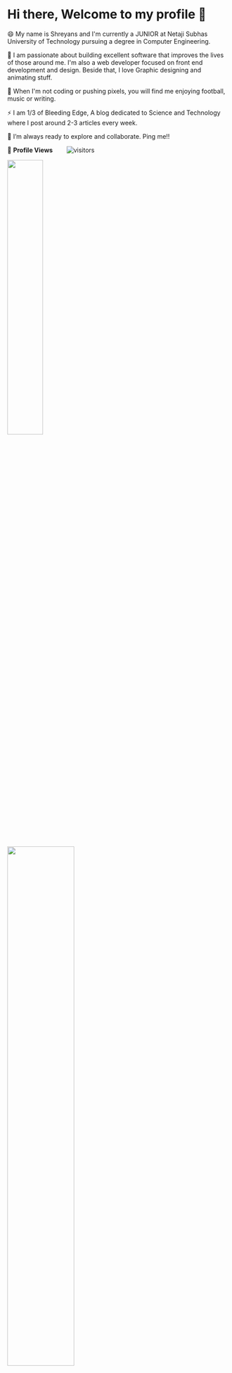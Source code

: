 <!--
### Hi there 👋

**Shreyans121/Shreyans121** is a ✨ _special_ ✨ repository because its `README.md` (this file) appears on your GitHub profile.

Here are some ideas to get you started:

- 🔭 I’m currently working on ...
- 🌱 I’m currently learning ...
- 👯 I’m looking to collaborate on ...
- 🤔 I’m looking for help with ...
- 💬 Ask me about ...
- 📫 How to reach me: ...
- 😄 Pronouns: ...
- ⚡ Fun fact: ...
![Shreyans121's github stats](https://github-readme-stats.vercel.app/api?username=shreyans121&show_icons=true&theme=radical&count_private=true)
<img src="https://github-readme-stats.vercel.app/api?username=Shreyans121&hide_rank=false&show_icons=true&hide_title=false&count_private=true&theme=graywhite&hide_border=true&include_all_commits=true" width="55%"/> 

-->

# Hi there, Welcome to my profile 👋 

😄 My name is Shreyans and I'm currently a JUNIOR at Netaji Subhas University of Technology pursuing a degree in Computer Engineering. 

🔭 I am passionate about building excellent software that improves the lives of those around me. I'm also a web developer focused on front end development and design. Beside that, I love Graphic designing and animating stuff.

🌱 When I'm not coding or pushing pixels, you will find me enjoying football, music or writing.

⚡ I am 1/3 of Bleeding Edge, A blog dedicated to Science and Technology where I post around 2-3 articles every week.

👯 I’m always ready to explore and collaborate. Ping me!!

<!--  PROFILES VIEWS -->
🌱 **Profile Views**&nbsp;&nbsp;&nbsp;&nbsp;&nbsp;&nbsp;&nbsp;
![visitors](https://profile-counter.glitch.me/shreyans121/count.svg?align=center)

<img src="https://github-readme-stats.vercel.app/api/top-langs/?username=Shreyans121&theme=graywhite&layout=compact&langs_count=8&hide_border=true&exclude_repo=comp-graph-finalProject,beautifulTrees_IS_F311" width="40%">  &emsp; &emsp; <img src="https://github-readme-streak-stats.herokuapp.com?user=Shreyans121&hide_border=true&date_format=M%20j%5B%2C%20Y%5D" width="55%" />

## 📫 Let's talk!

[<img align="left" alt="Shreyans | Gmail" width="22px" src="https://cdn.jsdelivr.net/npm/simple-icons@3.7.0/icons/gmail.svg" />][gmail]
[<img align="left" alt="Shreyans | LinkedIn" width="22px" src="https://cdn.jsdelivr.net/npm/simple-icons@v3/icons/linkedin.svg" />][linkedin]
[<img align="left" alt="Bleeding Edge | Medium" width="22px" src="https://cdn.jsdelivr.net/npm/simple-icons@v3/icons/medium.svg" />][medium]

[gmail]: mailto:jainshreyans121@gmail.com
[linkedin]: https://www.linkedin.com/in/shreyans-jain-88ba571a5/
[medium]:https://bleedingedge.medium.com/
